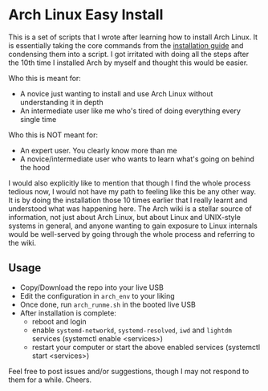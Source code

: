 # Arch Linux Easy Install
This is a set of scripts that I wrote after learning how to install Arch Linux. It is essentially taking the core commands from the [installation guide](https://wiki.archlinux.org/index.php/Installation_guide) and condensing them into a script. I got irritated with doing all the steps after the 10th time I installed Arch by myself and thought this would be easier.

Who this is meant for:
- A novice just wanting to install and use Arch Linux without understanding it in depth
- An intermediate user like me who's tired of doing everything every single time

Who this is NOT meant for:
- An expert user. You clearly know more than me
- A novice/intermediate user who wants to learn what's going on behind the hood

I would also explicitly like to mention that though I find the whole process tedious now, I would not have my path to feeling like this be any other way. It is by doing the installation those 10 times earlier that I really learnt and understood what was happening here. The Arch wiki is a stellar source of information, not just about Arch Linux, but about Linux and UNIX-style systems in general, and anyone wanting to gain exposure to Linux internals would be well-served by going through the whole process and referring to the wiki.

## Usage
- Copy/Download the repo into your live USB
- Edit the configuration in `arch_env` to your liking
- Once done, run `arch_runme.sh` in the booted live USB
- After installation is complete:
	- reboot and login
	- enable `systemd-networkd`, `systemd-resolved`, `iwd` and `lightdm` services (systemctl enable \<services\>)
	- restart your computer or start the above enabled services (systemctl start \<services\>)

Feel free to post issues and/or suggestions, though I may not respond to them for a while. Cheers.
